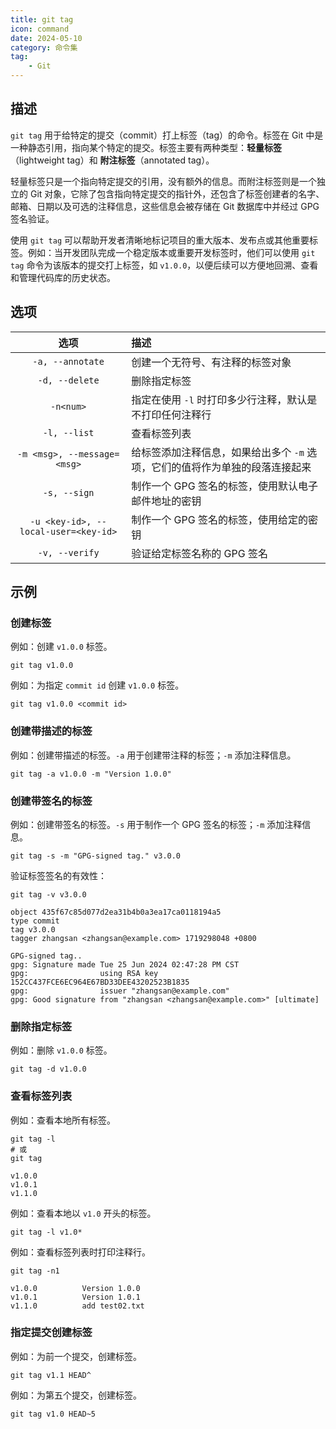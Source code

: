```yaml
---
title: git tag
icon: command
date: 2024-05-10
category: 命令集
tag:
    - Git
---
```


## 描述

`git tag` 用于给特定的提交（commit）打上标签（tag）的命令。标签在 Git 中是一种静态引用，指向某个特定的提交。标签主要有两种类型：**轻量标签**（lightweight tag）和 **附注标签**（annotated tag）。

轻量标签只是一个指向特定提交的引用，没有额外的信息。而附注标签则是一个独立的 Git 对象，它除了包含指向特定提交的指针外，还包含了标签创建者的名字、邮箱、日期以及可选的注释信息，这些信息会被存储在 Git 数据库中并经过 GPG 签名验证。

使用 `git tag` 可以帮助开发者清晰地标记项目的重大版本、发布点或其他重要标签。例如：当开发团队完成一个稳定版本或重要开发标签时，他们可以使用 `git tag` 命令为该版本的提交打上标签，如 `v1.0.0`，以便后续可以方便地回溯、查看和管理代码库的历史状态。

## 选项

|  选项  |  描述  |
|  :----:  |  :----  |
|  `-a, --annotate`  |  创建一个无符号、有注释的标签对象  |
|  `-d, --delete`  |  删除指定标签  |
|  `-n<num>`  |  指定在使用 `-l` 时打印多少行注释，默认是不打印任何注释行  |
|  `-l, --list`  |  查看标签列表  |
|  `-m <msg>, --message=<msg>`  |  给标签添加注释信息，如果给出多个 `-m` 选项，它们的值将作为单独的段落连接起来  |
|  `-s, --sign`  |  制作一个 GPG 签名的标签，使用默认电子邮件地址的密钥  |
|  `-u <key-id>, --local-user=<key-id>`  |  制作一个 GPG 签名的标签，使用给定的密钥  |
|  `-v, --verify`  |  验证给定标签名称的 GPG 签名  |

## 示例

### 创建标签

例如：创建 `v1.0.0` 标签。

```shell
git tag v1.0.0
```

例如：为指定 `commit id` 创建 `v1.0.0` 标签。

```shell
git tag v1.0.0 <commit id>
```

### 创建带描述的标签

例如：创建带描述的标签。`-a` 用于创建带注释的标签；`-m` 添加注释信息。

```shell
git tag -a v1.0.0 -m "Version 1.0.0"
```

### 创建带签名的标签

例如：创建带签名的标签。`-s` 用于制作一个 GPG 签名的标签；`-m` 添加注释信息。

```shell
git tag -s -m "GPG-signed tag." v3.0.0
```

验证标签签名的有效性：

```shell
git tag -v v3.0.0

object 435f67c85d077d2ea31b4b0a3ea17ca0118194a5
type commit
tag v3.0.0
tagger zhangsan <zhangsan@example.com> 1719298048 +0800

GPG-signed tag..
gpg: Signature made Tue 25 Jun 2024 02:47:28 PM CST
gpg:                using RSA key 152CC437FCE6EC964E67BD33DEE43202523B1835
gpg:                issuer "zhangsan@example.com"
gpg: Good signature from "zhangsan <zhangsan@example.com>" [ultimate]
```

### 删除指定标签

例如：删除 `v1.0.0` 标签。

```shell
git tag -d v1.0.0
```

### 查看标签列表

例如：查看本地所有标签。

```shell
git tag -l
# 或
git tag

v1.0.0
v1.0.1
v1.1.0
```

例如：查看本地以 `v1.0` 开头的标签。

```shell
git tag -l v1.0*
```

例如：查看标签列表时打印注释行。

```shell
git tag -n1

v1.0.0          Version 1.0.0
v1.0.1          Version 1.0.1
v1.1.0          add test02.txt
```

### 指定提交创建标签

例如：为前一个提交，创建标签。

```shell
git tag v1.1 HEAD^
```

例如：为第五个提交，创建标签。

```shell
git tag v1.0 HEAD~5
```
